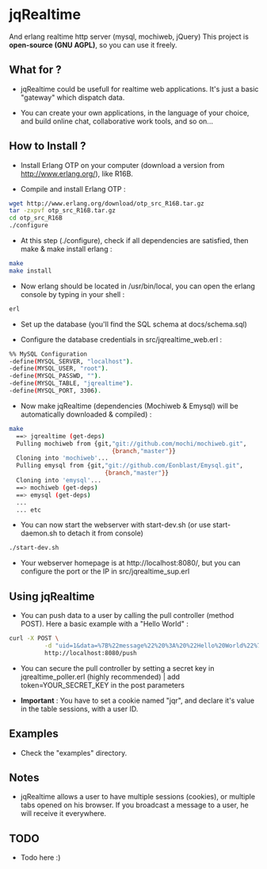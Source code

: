 jqRealtime
==========

And erlang realtime http server (mysql, mochiweb, jQuery)
This project is **open-source (GNU AGPL)**, so you can use it freely.

What for ?
------------

- jqRealtime could be usefull for realtime web applications. It's just a basic "gateway" which dispatch data. 

- You can create your own applications, in the language of your choice, and build online chat, collaborative work tools, and so on...

How to Install ?
------------

- Install Erlang OTP on your computer (download a version from http://www.erlang.org/), like R16B.

- Compile and install Erlang OTP :

```bash
wget http://www.erlang.org/download/otp_src_R16B.tar.gz
tar -zxpvf otp_src_R16B.tar.gz
cd otp_src_R16B
./configure
```

- At this step (./configure), check if all dependencies are satisfied, then make & make install erlang :

```bash
make
make install
```

- Now erlang should be located in /usr/bin/local, you can open the erlang console by typing in your shell :

```bash
erl
```
  
- Set up the database (you'll find the SQL schema at docs/schema.sql)

- Configure the database credentials in src/jqrealtime_web.erl :

```bash
%% MySQL Configuration
-define(MYSQL_SERVER, "localhost").
-define(MYSQL_USER, "root").
-define(MYSQL_PASSWD, "").
-define(MYSQL_TABLE, "jqrealtime").
-define(MYSQL_PORT, 3306).
```

- Now make jqRealtime (dependencies (Mochiweb & Emysql) will be automatically downloaded & compiled) :

```bash
make
  ==> jqrealtime (get-deps)
  Pulling mochiweb from {git,"git://github.com/mochi/mochiweb.git",
                             {branch,"master"}}
  Cloning into 'mochiweb'...
  Pulling emysql from {git,"git://github.com/Eonblast/Emysql.git",
                           {branch,"master"}}
  Cloning into 'emysql'...
  ==> mochiweb (get-deps)
  ==> emysql (get-deps)
  ...
  ... etc
```

- You can now start the webserver with start-dev.sh (or use start-daemon.sh to detach it from console)

```bash
./start-dev.sh
```

- Your webserver homepage is at http://localhost:8080/, but you can configure the port or the IP in src/jqrealtime_sup.erl

Using jqRealtime
------------

- You can push data to a user by calling the pull controller (method POST). Here a basic example with a "Hello World" :

```bash
curl -X POST \
          -d "uid=1&data=%7B%22message%22%20%3A%20%22Hello%20World%22%7D" \
          http://localhost:8080/push
```

- You can secure the pull controller by setting a secret key in jqrealtime_poller.erl (highly recommended) |  add token=YOUR_SECRET_KEY in the post parameters

- **Important** : You have to set a cookie named "jqr", and declare it's value in the table sessions, with a user ID.

Examples
------------

- Check the "examples" directory.

Notes
------------

- jqRealtime allows a user to have multiple sessions (cookies), or multiple tabs opened on his browser. If you broadcast a message to a user, he will receive it everywhere.

TODO
------------

- Todo here :)
